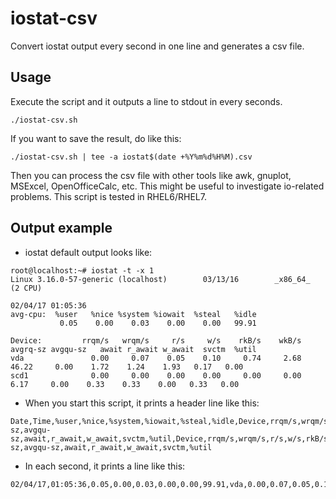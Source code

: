 # iostat-csv
Convert iostat output every second in one line and generates a csv file.

## Usage
Execute the script and it outputs a line to stdout in every seconds.
```
./iostat-csv.sh
```

If you want to save the result, do like this:
```
./iostat-csv.sh | tee -a iostat$(date +%Y%m%d%H%M).csv
```

Then you can process the csv file with other tools like awk, gnuplot, MSExcel, OpenOfficeCalc, etc.
This might be useful to investigate io-related problems. This script is tested in RHEL6/RHEL7.

## Output example

* iostat default output looks like:
```
root@localhost:~# iostat -t -x 1
Linux 3.16.0-57-generic (localhost)        03/13/16        _x86_64_        (2 CPU)

02/04/17 01:05:36
avg-cpu:  %user   %nice %system %iowait  %steal   %idle
           0.05    0.00    0.03    0.00    0.00   99.91

Device:         rrqm/s   wrqm/s     r/s     w/s    rkB/s    wkB/s avgrq-sz avgqu-sz   await r_await w_await  svctm  %util
vda               0.00     0.07    0.05    0.10     0.74     2.68    46.22     0.00    1.72    1.24    1.93   0.17   0.00
scd1              0.00     0.00    0.00    0.00     0.00     0.00     6.17     0.00    0.33    0.33    0.00   0.33   0.00
```

* When you start this script, it prints a header line like this:
```
Date,Time,%user,%nice,%system,%iowait,%steal,%idle,Device,rrqm/s,wrqm/s,r/s,w/s,rkB/s,wkB/s,avgrq-sz,avgqu-sz,await,r_await,w_await,svctm,%util,Device,rrqm/s,wrqm/s,r/s,w/s,rkB/s,wkB/s,avgrq-sz,avgqu-sz,await,r_await,w_await,svctm,%util
```

* In each second, it prints a line like this:
```
02/04/17,01:05:36,0.05,0.00,0.03,0.00,0.00,99.91,vda,0.00,0.07,0.05,0.10,0.74,2.68,46.22,0.00,1.72,1.24,1.93,0.17,0.00,scd1,0.00,0.00,0.00,0.00,0.00,0.00,6.17,0.00,0.33,0.33,0.00,0.33,0.00
```
